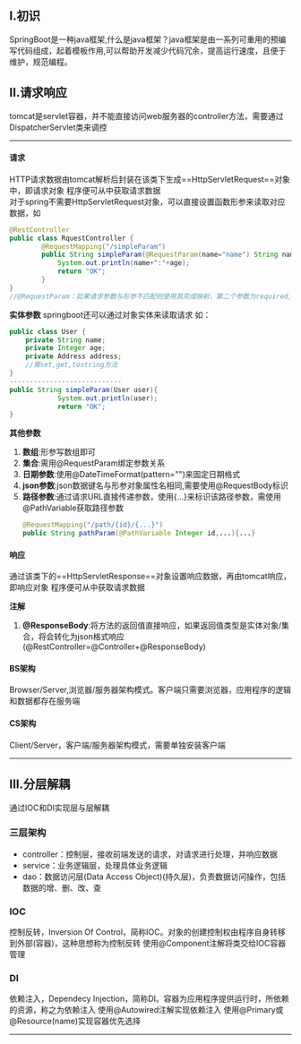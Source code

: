 ## I.初识
SpringBoot是一种java框架,什么是java框架？java框架是由一系列可重用的预编写代码组成，起着模板作用,可以帮助开发减少代码冗余，提高运行速度，且便于维护，规范编程。

## II.请求响应
tomcat是servlet容器，并不能直接访问web服务器的controller方法，需要通过DispatcherServlet类来调控

---

#### 请求
HTTP请求数据由tomcat解析后封装在该类下生成==HttpServletRequest==对象中，即请求对象
程序便可从中获取请求数据<br />
对于spring不需要HttpServletRequest对象，可以直接设置函数形参来读取对应数据，如
```java
@RestController
public class RquestController {
        @RequestMapping("/simpleParam")
        public String simpleParam(@RequestParam(name="name") String name,Integer age){
            System.out.println(name+":"+age);
            return "OK";
        }
}
//@RequestParam：如果请求参数与形参不匹配则使用其完成映射，第二个参数为required,默认true,代表请求参数必须传递
```

**实体参数**
springboot还可以通过对象实体来读取请求
如：
```java
public class User {
    private String name;
    private Integer age;
    private Address address;
    //需set,get,tostring方法
}
----------------------------
public String simpleParam(User user){
            System.out.println(user);
            return "OK";
}
```
**其他参数**
1. **数组**:形参写数组即可
2. **集合**:需用@RequestParam绑定参数关系
3. **日期参数**:使用@DateTimeFormat(pattern="")来固定日期格式
4. **json参数**:json数据键名与形参对象属性名相同,需要使用@RequestBody标识
5. **路径参数**:通过请求URL直接传递参数，使用{...}来标识该路径参数，需使用@PathVariable获取路径参数
   ```java
   @RequestMapping("/path/{id}/{...}")
   public String pathParam(@PathVariable Integer id,...){...}
   ```


#### 响应
通过该类下的==HttpServletResponse==对象设置响应数据，再由tomcat响应，即响应对象
程序便可从中获取请求数据

**注解**
1. **@ResponseBody**:将方法的返回值直接响应，如果返回值类型是实体对象/集合，将会转化为json格式响应
(@RestController=@Controller+@ResponseBody)


#### BS架构
Browser/Server,浏览器/服务器架构模式。客户端只需要浏览器，应用程序的逻辑和数据都存在服务端

#### CS架构
Client/Server，客户端/服务器架构模式，需要单独安装客户端

---

## III.分层解耦
通过IOC和DI实现层与层解耦
### 三层架构
- controller：控制层，接收前端发送的请求，对请求进行处理，并响应数据
- service：业务逻辑层，处理具体业务逻辑
- dao：数据访问层(Data Access Object)(持久层)，负责数据访问操作，包括数据的增、删、改、查

### IOC
控制反转，Inversion Of Control，简称IOC。对象的创建控制权由程序自身转移到外部(容器)，这种思想称为控制反转
使用@Component注解将类交给IOC容器管理

### DI
依赖注入，Dependecy Injection，简称DI。容器为应用程序提供运行时，所依赖的资源，称之为依赖注入
使用@Autowired注解实现依赖注入
使用@Primary或@Resource(name)实现容器优先选择


---